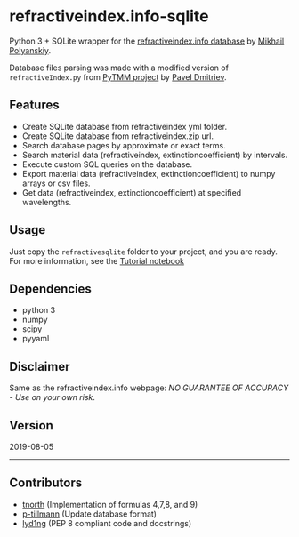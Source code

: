 # refractiveindex.info-sqlite
Python 3 + SQLite wrapper for the [refractiveindex.info database](http://refractiveindex.info/) by [Mikhail Polyanskiy](https://github.com/polyanskiy).

Database files parsing was made with a modified version of `refractiveIndex.py` from [PyTMM project](https://github.com/kitchenknif/PyTMM) by [Pavel Dmitriev](https://github.com/kitchenknif).

## Features
- Create SQLite database from refractiveindex yml folder.
- Create SQLite database from refractiveindex.zip url.
- Search database pages by approximate or exact terms.
- Search material data (refractiveindex, extinctioncoefficient) by intervals.
- Execute custom SQL queries on the database.
- Export material data (refractiveindex, extinctioncoefficient) to numpy arrays or csv files.
- Get data (refractiveindex, extinctioncoefficient) at specified wavelengths.

## Usage
Just copy the `refractivesqlite` folder to your project, and you are ready. For more information, see the [Tutorial notebook](Tutorial.ipynb)

## Dependencies
- python 3
- numpy
- scipy
- pyyaml

## Disclaimer
Same as the refractiveindex.info webpage: *NO GUARANTEE OF ACCURACY - Use on your own risk*.

## Version
2019-08-05

---
## Contributors
- [tnorth](https://github.com/tnorth) (Implementation of formulas 4,7,8, and 9)
- [p-tillmann](https://github.com/p-tillmann) (Update database format)
- [lyd1ng](https://github.com/lyd1ng) (PEP 8 compliant code and docstrings)
